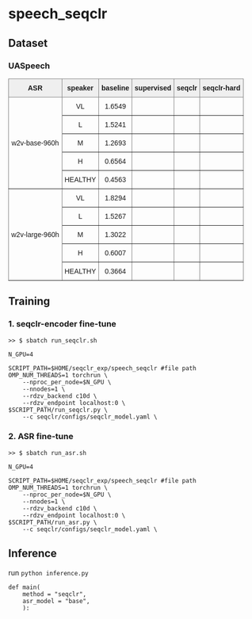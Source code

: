 # speech_seqclr


## Dataset
### UASpeech
<style type="text/css">
.tg  {border-collapse:collapse;border-spacing:0;}
.tg td{border-color:black;border-style:solid;border-width:1px;font-family:Arial, sans-serif;font-size:14px;
  overflow:hidden;padding:10px 5px;word-break:normal;}
.tg th{border-color:black;border-style:solid;border-width:1px;font-family:Arial, sans-serif;font-size:14px;
  font-weight:normal;overflow:hidden;padding:10px 5px;word-break:normal;}
.tg .tg-9wq8{border-color:inherit;text-align:center;vertical-align:middle}
.tg .tg-v0hj{background-color:#efefef;border-color:inherit;font-weight:bold;text-align:center;vertical-align:top}
.tg .tg-c3ow{border-color:inherit;text-align:center;vertical-align:top}
</style>
<table class="tg"><thead>
  <tr>
    <th class="tg-v0hj">ASR</th>
    <th class="tg-v0hj">speaker</th>
    <th class="tg-v0hj">baseline</th>
    <th class="tg-v0hj">supervised</th>
    <th class="tg-v0hj">seqclr</th>
    <th class="tg-v0hj">seqclr-hard</th>
  </tr></thead>
<tbody>
  <tr>
    <td class="tg-9wq8" rowspan="5">w2v-base-960h</td>
    <td class="tg-c3ow">VL</td>
    <td class="tg-c3ow">1.6549</td>
    <td class="tg-c3ow"></td>
    <td class="tg-c3ow"></td>
    <td class="tg-c3ow"></td>
  </tr>
  <tr>
    <td class="tg-c3ow">L</td>
    <td class="tg-c3ow">1.5241</td>
    <td class="tg-c3ow"></td>
    <td class="tg-c3ow"></td>
    <td class="tg-c3ow"></td>
  </tr>
  <tr>
    <td class="tg-c3ow">M</td>
    <td class="tg-c3ow">1.2693</td>
    <td class="tg-c3ow"></td>
    <td class="tg-c3ow"></td>
    <td class="tg-c3ow"></td>
  </tr>
  <tr>
    <td class="tg-c3ow">H</td>
    <td class="tg-c3ow">0.6564</td>
    <td class="tg-c3ow"></td>
    <td class="tg-c3ow"></td>
    <td class="tg-c3ow"></td>
  </tr>
  <tr>
    <td class="tg-c3ow">HEALTHY</td>
    <td class="tg-c3ow">0.4563</td>
    <td class="tg-c3ow"></td>
    <td class="tg-c3ow"></td>
    <td class="tg-c3ow"></td>
  </tr>
  <tr>
    <td class="tg-9wq8" rowspan="5">w2v-large-960h<br></td>
    <td class="tg-c3ow">VL</td>
    <td class="tg-c3ow">1.8294</td>
    <td class="tg-c3ow"></td>
    <td class="tg-c3ow"></td>
    <td class="tg-c3ow"></td>
  </tr>
  <tr>
    <td class="tg-c3ow">L</td>
    <td class="tg-c3ow">1.5267</td>
    <td class="tg-c3ow"></td>
    <td class="tg-c3ow"></td>
    <td class="tg-c3ow"></td>
  </tr>
  <tr>
    <td class="tg-c3ow">M</td>
    <td class="tg-c3ow">1.3022</td>
    <td class="tg-c3ow"></td>
    <td class="tg-c3ow"></td>
    <td class="tg-c3ow"></td>
  </tr>
  <tr>
    <td class="tg-c3ow">H</td>
    <td class="tg-c3ow">0.6007</td>
    <td class="tg-c3ow"></td>
    <td class="tg-c3ow"></td>
    <td class="tg-c3ow"></td>
  </tr>
  <tr>
    <td class="tg-c3ow">HEALTHY</td>
    <td class="tg-c3ow">0.3664</td>
    <td class="tg-c3ow"></td>
    <td class="tg-c3ow"></td>
    <td class="tg-c3ow"></td>
  </tr>
</tbody></table>


## Training
### 1. seqclr-encoder fine-tune
```
>> $ sbatch run_seqclr.sh

N_GPU=4

SCRIPT_PATH=$HOME/seqclr_exp/speech_seqclr #file path
OMP_NUM_THREADS=1 torchrun \
    --nproc_per_node=$N_GPU \
    --nnodes=1 \
    --rdzv_backend c10d \
    --rdzv_endpoint localhost:0 \
$SCRIPT_PATH/run_seqclr.py \
    --c seqclr/configs/seqclr_model.yaml \
```

### 2. ASR fine-tune
```
>> $ sbatch run_asr.sh

N_GPU=4

SCRIPT_PATH=$HOME/seqclr_exp/speech_seqclr #file path
OMP_NUM_THREADS=1 torchrun \
    --nproc_per_node=$N_GPU \
    --nnodes=1 \
    --rdzv_backend c10d \
    --rdzv_endpoint localhost:0 \
$SCRIPT_PATH/run_asr.py \
    --c seqclr/configs/seqclr_model.yaml \
```

## Inference
run ```python inference.py```
```
def main(
    method = "seqclr",
    asr_model = "base",
    ): 
```